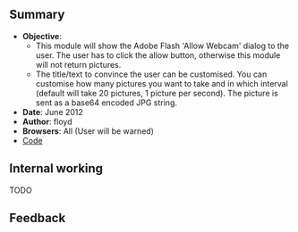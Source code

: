 ## Summary
* **Objective**: 
  * This module will show the Adobe Flash 'Allow Webcam' dialog to the user. The user has to click the allow button, otherwise this module will not return pictures.
  * The title/text to convince the user can be customised. You can customise how many pictures you want to take and in which interval (default will take 20 pictures, 1 picture per second). The picture is sent as a base64 encoded JPG string.
* **Date**: June 2012
* **Author**: floyd
* **Browsers**: All (User will be warned)
* [Code](https://github.com/beefproject/beef/tree/master/modules/browser/webcam)

## Internal working

TODO

## Feedback